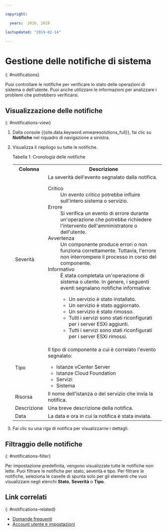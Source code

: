 ```yaml
---

copyright:

  years:  2016, 2019

lastupdated: "2019-02-14"

---
```


# Gestione delle notifiche di sistema
{: #notifications}

Puoi controllare le notifiche per verificare lo stato delle operazioni di sistema o dell'utente. Puoi anche utilizzare le informazioni per analizzare i problemi che potrebbero verificarsi.

## Visualizzazione delle notifiche
{: #notifications-view}

1. Dalla console {{site.data.keyword.vmwaresolutions_full}}, fai clic su **Notifiche** nel riquadro di navigazione a sinistra.
2. Visualizza il riepilogo su tutte le notifiche.

   Tabella 1. Cronologia delle notifiche

    <table>
      <tr>
        <th>Colonna</th>
        <th>Descrizione</th>
      </tr>
      <tr>
        <td>Severità</td>
        <td>La severità dell'evento segnalato dalla notifica.
          <dl class="dl">
          <dt class="dt dlterm">Critico</dt>
          <dd class="dd">Un evento critico potrebbe influire sull'intero sistema o servizio.</dd>
          <dt class="dt dlterm">Errore</dt>
          <dd class="dd">Si verifica un evento di errore durante un'operazione che potrebbe richiedere l'intervento dell'amministratore o dell'utente.</dd>
          <dt class="dt dlterm">Avvertenza</dt>
          <dd class="dd">Un componente produce errori o non funziona correttamente. Tuttavia, l'errore non interrompere il processo in corso del componente.</dd>
            <dt class="dt dlterm">Informativo</dt>
            <dd class="dd">È stata completata un'operazione di sistema o utente. In genere, i seguenti eventi segnalano notifiche informative:
              <ul class="ul">
                <li class="li">Un servizio è stato installato.</li>
                <li class="li">Un servizio è stato aggiornato.</li>
                <li class="li">Un servizio è stato rimosso.</li>
                <li class="li">Tutti i servizi sono stati riconfigurati per i server ESXi aggiunti.</li>
                <li class="li">Tutti i servizi sono stati riconfigurati per i server ESXi rimossi.</li>
              </ul>
            </dd>
          </dl>
        </td>
       </tr>
       <tr>
         <td>Tipo</td>
         <td>Il tipo di componente a cui è correlato l'evento segnalato:<ul><li>Istanze vCenter Server</li><li>Istanze Cloud Foundation</li><li>Servizi</li><li>Sistema</li></ul></td>
       </tr>
       <tr>
         <td>Risorsa</td>
         <td>Il nome dell'istanza o del servizio che invia la notifica.</td>
       </tr>
       <tr>
         <td>Descrizione</td>
         <td>Una breve descrizione della notifica.</td>
       </tr>
       <tr>
         <td>Data</td>
         <td>La data e ora in cui la notifica è stata inviata.</td>
       </tr>
    </table>                                       

3. Fai clic su una riga di notifica per visualizzarne i dettagli.

## Filtraggio delle notifiche
{: #notifications-filter}

Per impostazione predefinita, vengono visualizzate tutte le notifiche non lette. Puoi filtrare le notifiche per stato, severità e tipo. Per filtrare le notifiche, seleziona le caselle di spunta solo per gli elementi che vuoi visualizzare negli elenchi **Stato**, **Severità** o **Tipo**.

## Link correlati
{: #notifications-related}

* [Domande frequenti](/docs/services/vmwaresolutions/vmonic?topic=vmware-solutions-faq)
* [Account utente e impostazioni](/docs/services/vmwaresolutions/vmonic?topic=vmware-solutions-useraccount)
